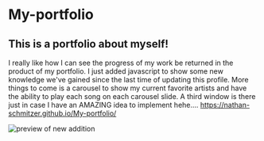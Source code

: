 # My-portfolio
## This is a portfolio about myself!
I really like how I can see the progress of my work be returned in the product of my portfolio. 
I just added javascript to show some new knowledge we've gained since the last time of updating this profile.
More things to come is a carousel to show my current favorite artists and have the ability to play each song on each carousel slide.
A third window is there just in case I have an AMAZING idea to implement hehe....
https://nathan-schmitzer.github.io/My-portfolio/

![preview of new addition](./images-folder/.new-addition.jpg)